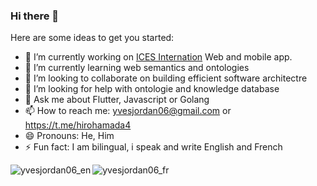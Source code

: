### Hi there 👋



Here are some ideas to get you started:

- 🔭 I’m currently working on [ICES Internation](https://icesinternation.com) Web and mobile app.
- 🌱 I’m currently learning web semantics and ontologies
- 👯 I’m looking to collaborate on building efficient software architectre
- 🤔 I’m looking for help with ontologie and knowledge database
- 💬 Ask me about Flutter, Javascript or Golang
- 📫 How to reach me: yvesjordan06@gmail.com or https://t.me/hirohamada4
- 😄 Pronouns: He, Him
- ⚡ Fun fact: I am bilingual, i speak and write English and French


<img align="left" src="https://github-readme-stats.vercel.app/api?username=yvesjordan06&show_icons=true&locale=en" alt="yvesjordan06_en" />
<img align="left" src="https://github-readme-stats.vercel.app/api?username=yvesjordan06&show_icons=true&locale=fr" alt="yvesjordan06_fr" />
